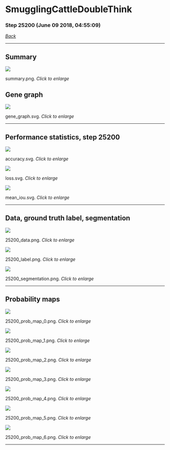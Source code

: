 # SmugglingCattleDoubleThink

### Step 25200 (June 09 2018, 04:55:09)

[_Back_](..)

---

## Summary

<div class="images"><a href="media/summary.png"><img  src="media/summary.png" align="center"></a><p>summary.png. <i>Click to enlarge</i></p></div>

## Gene graph

<div class="images"><a href="media/gene_graph.svg"><img  src="media/gene_graph.svg" align="center"></a><p>gene_graph.svg. <i>Click to enlarge</i></p></div>

---

## Performance statistics, step 25200

<div class="images"><a href="media/accuracy.svg"><img class="mini" src="media/accuracy.svg" align="center"></a><p>accuracy.svg. <i>Click to enlarge</i></p></div>
<div class="images"><a href="media/loss.svg"><img class="mini" src="media/loss.svg" align="center"></a><p>loss.svg. <i>Click to enlarge</i></p></div>
<div class="images"><a href="media/mean_iou.svg"><img class="mini" src="media/mean_iou.svg" align="center"></a><p>mean_iou.svg. <i>Click to enlarge</i></p></div>

---

## Data, ground truth label, segmentation

<div class="images"><a href="media/25200_data.png"><img class="mini" src="media/25200_data.png" align="center"></a><p>25200_data.png. <i>Click to enlarge</i></p></div>
<div class="images"><a href="media/25200_label.png"><img class="mini" src="media/25200_label.png" align="center"></a><p>25200_label.png. <i>Click to enlarge</i></p></div>
<div class="images"><a href="media/25200_segmentation.png"><img class="mini" src="media/25200_segmentation.png" align="center"></a><p>25200_segmentation.png. <i>Click to enlarge</i></p></div>

---

## Probability maps

<div class="images"><a href="media/25200_prob_map_0.png"><img class="mini" src="media/25200_prob_map_0.png" align="center"></a><p>25200_prob_map_0.png. <i>Click to enlarge</i></p></div>
<div class="images"><a href="media/25200_prob_map_1.png"><img class="mini" src="media/25200_prob_map_1.png" align="center"></a><p>25200_prob_map_1.png. <i>Click to enlarge</i></p></div>
<div class="images"><a href="media/25200_prob_map_2.png"><img class="mini" src="media/25200_prob_map_2.png" align="center"></a><p>25200_prob_map_2.png. <i>Click to enlarge</i></p></div>
<div class="images"><a href="media/25200_prob_map_3.png"><img class="mini" src="media/25200_prob_map_3.png" align="center"></a><p>25200_prob_map_3.png. <i>Click to enlarge</i></p></div>
<div class="images"><a href="media/25200_prob_map_4.png"><img class="mini" src="media/25200_prob_map_4.png" align="center"></a><p>25200_prob_map_4.png. <i>Click to enlarge</i></p></div>
<div class="images"><a href="media/25200_prob_map_5.png"><img class="mini" src="media/25200_prob_map_5.png" align="center"></a><p>25200_prob_map_5.png. <i>Click to enlarge</i></p></div>
<div class="images"><a href="media/25200_prob_map_6.png"><img class="mini" src="media/25200_prob_map_6.png" align="center"></a><p>25200_prob_map_6.png. <i>Click to enlarge</i></p></div>

---


